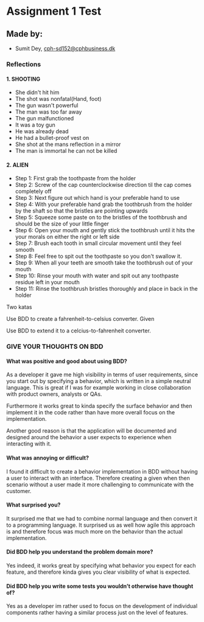 # Assignment 1 Test

## Made by: ##

* Sumit Dey, cph-sd152@cphbusiness.dk

### Reflections ###

#### 1. SHOOTING #### 
- She didn't hit him
- The shot was nonfatal(Hand, foot)
- The gun wasn't powerful
- The man was too far away
- The gun malfunctioned
- It was a toy gun
- He was already dead
- He had a bullet-proof vest on
- She shot at the mans reflection in a mirror
- The man is immortal he can not be killed

#### 2. ALIEN ####

- Step 1: First grab the toothpaste from the holder
- Step 2: Screw of the cap counterclockwise direction til the cap comes completely off
- Step 3: Next figure out which hand is your preferable hand to use
- Step 4: With your preferable hand grab the toothbrush from the holder by the shaft so that the bristles are pointing upwards 
- Step 5: Squeeze some paste on to the bristles of the toothbrush and should be the size of your little finger
- Step 6: Open your mouth and gently stick the toothbrush until it hits the your morals on either the right or left side
- Step 7: Brush each tooth in small circular movement until they feel smooth
- Step 8: Feel free to spit out the toothpaste so you don't swallow it. 
- Step 9: When all your teeth are smooth take the toothbrush out of your mouth
- Step 10: Rinse your mouth with water and spit out any toothpaste residue left in your mouth
- Step 11: Rinse the toothbrush bristles thoroughly and place in back in the holder

Two katas

Use BDD to create a fahrenheit-to-celsius converter.
Given 

Use BDD to extend it to a celcius-to-fahrenheit converter.

### GIVE YOUR THOUGHTS ON BDD ###

#### What was positive and good about using BDD? ####

As a developer it gave me high visibility in terms of user requirements, since you start out by specifying a behavior, which is written in a simple neutral language. This is great if I was for example working in close collaboration with product owners, analysts or QAs. 

Furthermore it works great to kinda specify the surface behavior and then implement it in the code rather than have more overall focus on the implementation. 

Another good reason is that the application will be documented and designed around the behavior a user expects to experience when interacting with it.

#### What was annoying or difficult? ####  

I found it difficult to create a behavior implementation in BDD without having a user to interact with an interface. Therefore creating a given when then scenario without a user made it more challenging to communicate with the customer. 

#### What surprised you? #### 

It surprised me that we had to combine normal language and then convert it to a programming language. It surprised us as well how agile this approach is and therefore focus was much more on the behavior than the actual implementation. 

#### Did BDD help you understand the problem domain more? #### 

Yes indeed, it works great by specifying what behavior you expect for each feature, and therefore kinda gives you clear visibility of what is expected.

#### Did BDD help you write some tests you wouldn’t otherwise have thought of? #### 

Yes as a developer im rather used to focus on the development of individual components rather having a similar process just on the level of features. 
